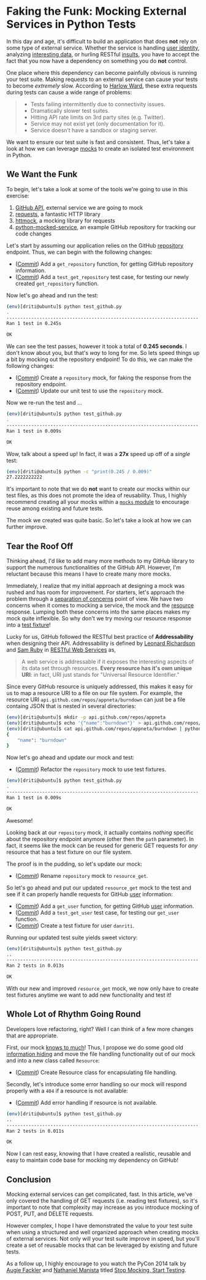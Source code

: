 # Faking the Funk: Mocking External Services in Python Tests

In this day and age, it's difficult to build an application that does **not**
rely on some type of external service. Whether the service is handling
[user identity][1], analyzing [interesting data][2], or hurling RESTful
[insults][3], you have to accept the fact that you now have a dependency on
something you do **not** control.

One place where this dependency can become painfully obvious is running your
test suite. Making requests to an external service can cause your tests
to become *extremely* slow. According to [Harlow Ward][6], these extra requests
during tests can cause a wide range of problems:

> - Tests failing intermittently due to connectivity issues.
> - Dramatically slower test suites.
> - Hitting API rate limits on 3rd party sites (e.g. Twitter).
> - Service may not exist yet (only documentation for it).
> - Service doesn’t have a sandbox or staging server.

We want to ensure our test suite is fast and consistent. Thus, let's take a
look at how we can leverage [mocks][38] to create an isolated test environment
in Python.

## We Want the Funk

To begin, let's take a look at some of the tools we're going to use in this
exercise:

1. [GitHub API][9], external service we are going to mock
1. [requests][7], a fantastic HTTP library
1. [httmock][8], a mocking library for requests
1. [python-mocked-service][37], an example GitHub repository for tracking our code changes

Let's start by assuming our application relies on the GitHub [repository][14]
endpoint. Thus, we can begin with the following changes:

- ([Commit][10]) Add a `get_repository` function, for getting GitHub repository
  information.
- ([Commit][11]) Add a `test_get_repository` test case, for testing our newly
  created `get_repository` function.

Now let's go ahead and run the test:

```bash
(env)[driti@ubuntu]$ python test_github.py
.
----------------------------------------------------------------------
Ran 1 test in 0.245s

OK
```

We can see the test passes, however it took a total of **0.245 seconds**. I
don't know about you, but that's *way* to long for me. So lets speed things up a
bit by mocking out the repository endpoint! To do this, we can make the
following changes:

- ([Commit][12]) Create a `repository` mock, for faking the response from the
  repository endpoint.
- ([Commit][13]) Update our unit test to use the `repository` mock.

Now we re-run the test and ...

```bash
(env)[driti@ubuntu]$ python test_github.py
.
----------------------------------------------------------------------
Ran 1 test in 0.009s

OK
```

Wow, talk about a speed up! In fact, it was a **27x** speed up off of a *single*
test:

```bash
(env)[driti@ubuntu]$ python -c "print(0.245 / 0.009)"
27.2222222222
```

It's important to note that we do **not** want to create our mocks within our
test files, as this does not promote the idea of reusability. Thus, I highly
recommend creating all your mocks within a [`mocks` module][36] to encourage
reuse among existing and future tests.

The mock we created was quite basic. So let's take a look at how we can further
improve.

## Tear the Roof Off

Thinking ahead, I'd like to add many more methods to my GitHub library to
support the numerous functionalities of the GitHub API. However, I'm reluctant
because this means I have to create many more mocks.

Immediately, I realize that my initial approach at designing a mock was rushed
and has room for improvement. For starters, let's approach the problem through
a [separation of concerns][15] point of view. We have two concerns when it comes
to mocking a service, the mock and the [resource][18] response. Lumping both these
concerns into the same places makes my mock quite inflexible. So why don't we
try moving our resource response into a [test fixture][17]!

Lucky for us, GitHub followed the RESTful best practice of **Addressability** when
designing their API. Addressability is defined by [Leonard Richardson][20] and
[Sam Ruby][21] in [RESTful Web Services][19] as,

> A web service is addressable if it exposes the interesting aspects of its data
set through resources. **Every resource has it's own unique URI**: in fact,
URI just stands for "Universal Resource Identifier."

Since every GitHub resource is uniquely addressed, this makes it easy for us to
map a resource URI to a file on our file system. For example, the resource URI
`api.github.com/repos/appneta/burndown` can just be a file containg JSON that is
nested in several directories:

```bash
(env)[driti@ubuntu]$ mkdir -p api.github.com/repos/appneta
(env)[driti@ubuntu]$ echo '{"name":"burndown"}' > api.github.com/repos/appneta/burndown
(env)[driti@ubuntu]$ cat api.github.com/repos/appneta/burndown | python -m json.tool
{
    "name": "burndown"
}
```

Now let's go ahead and update our mock and test:

- ([Commit][22]) Refactor the `repository` mock to use test fixtures.

```bash
(env)[driti@ubuntu]$ python test_github.py
.
----------------------------------------------------------------------
Ran 1 test in 0.009s

OK
```

Awesome!

Looking back at our `repository` mock, it actually contains *nothing* specific
about the repository endpoint anymore (other then the `path` parameter). In fact,
it seems like the mock can be reused for generic GET requests for *any* resource
that has a test fixture on our file system.

The proof is in the pudding, so let's update our mock:

- ([Commit][25]) Rename `repository` mock to `resource_get`.

So let's go ahead and put our updated `resource_get` mock to the test and see
if it can properly handle requests for GitHub [user][24] information:

- ([Commit][26]) Add a `get_user` function, for getting GitHub [user][24]
  information.
- ([Commit][27]) Add a `test_get_user` test case, for testing our `get_user`
  function.
- ([Commit][28]) Create a test fixture for user `danriti`.

Running our updated test suite yields sweet victory:

```bash
(env)[driti@ubuntu]$ python test_github.py
..
----------------------------------------------------------------------
Ran 2 tests in 0.013s

OK
```

With our new and improved `resource_get` mock, we now only have to create test
fixtures anytime we want to add new functionality and test it!

## Whole Lot of Rhythm Going Round

Developers love refactoring, right? Well I can think of a few more changes that
are appropriate.

First, our mock [knows to much][29]! Thus, I propose we do some good old
[information hiding][30] and move the file handling functionality out of our
mock and into a new class called `Resource`:

- ([Commit][31]) Create Resource class for encapsulating file handling.

Secondly, let's introduce some error handling so our mock will respond properly
with a `404` if a resource is not available:

- ([Commit][32]) Add error handling if resource is not available.

```bash
(env)[driti@ubuntu]$ python test_github.py
..
----------------------------------------------------------------------
Ran 2 tests in 0.011s

OK
```

Now I can rest easy, knowing that I have created a realistic, reusable and easy
to maintain code base for mocking my dependency on GitHub!

## Conclusion

Mocking external services can get complicated, fast. In this article, we've only
covered the handling of GET requests (i.e. reading test fixtures), so it's
important to note that complexity may increase as you introduce mocking of
POST, PUT, and DELETE requests.

However complex, I hope I have demonstrated the value to your test suite when
using a structured and well organized approach when creating mocks of external
services. Not only will your test suite improve in speed, but you'll create a
set of reusable mocks that can be leveraged by existing and future tests.

As a follow up, I highly encourage to you watch the PyCon 2014 talk by
[Augie Fackler][33] and [Nathaniel Manista][34] titled
[Stop Mocking, Start Testing][35].


[1]: https://dev.twitter.com/docs/auth
[2]: https://developer.github.com/v3/issues/
[3]: http://foaas.herokuapp.com/
[4]: http://blog.codinghorror.com/the-prototype-pitfall/
[5]: https://twitter.com/futuresanta
[6]: http://robots.thoughtbot.com/how-to-stub-external-services-in-tests
[7]: http://docs.python-requests.org/
[8]: https://github.com/patrys/httmock
[9]: https://developer.github.com/v3/
[10]: https://github.com/danriti/python-mocked-service/commit/c97eb466131c66cd3daf0b4c5e0014a5a4756bb0
[11]: https://github.com/danriti/python-mocked-service/commit/5003a893b1c52b662d4618a754e921e857e65f9f
[12]: https://github.com/danriti/python-mocked-service/commit/5c69623d77bbe5780d5d68dbc5e85bba08ae3770
[13]: https://github.com/danriti/python-mocked-service/commit/332f03211dbe307b8dcce9b11f7e939f54262276
[14]: https://developer.github.com/v3/repos/#get
[15]: http://en.wikipedia.org/wiki/Separation_of_concerns
[16]: http://en.wikipedia.org/wiki/Model%E2%80%93view%E2%80%93controller
[17]: http://en.wikipedia.org/wiki/Test_fixture#Software
[18]: http://en.wikipedia.org/wiki/Web_resource
[19]: http://shop.oreilly.com/product/9780596529260.do
[20]: https://twitter.com/leonardr
[21]: https://twitter.com/samruby
[22]: https://github.com/danriti/python-mocked-service/commit/b8304d3a6e7225b2e2d2d9bdf3a7c623f095fba0
[23]: https://www.youtube.com/watch?v=zt6IyMYcyZk
[24]: https://developer.github.com/v3/users/#get-a-single-user
[25]: https://github.com/danriti/python-mocked-service/commit/f4e91a12fc401dd7f39f96a315e4eab19e8b115f
[26]: https://github.com/danriti/python-mocked-service/commit/9c7cad198d0e2eed8053198c08fe12f093ad17f5
[27]: https://github.com/danriti/python-mocked-service/commit/95e2c572fba2b7eec5bf6492876906b22c98e441
[28]: https://github.com/danriti/python-mocked-service/commit/c4f45acd4e29beff06b410892324c041f494641d
[29]: https://github.com/danriti/python-mocked-service/blob/f4e91a12fc401dd7f39f96a315e4eab19e8b115f/mocks/github.py#L20-L21
[30]: http://en.wikipedia.org/wiki/Information_hiding
[31]: https://github.com/danriti/python-mocked-service/commit/7fc95b4a8a53b5555ccef529271aaca76fd3cf8e
[32]: https://github.com/danriti/python-mocked-service/commit/40a4ef112e11cba668b4d62f528e98b50d0041cd
[33]: https://twitter.com/durin42
[34]: https://plus.google.com/+NathanielManista
[35]: http://www.youtube.com/watch?v=Xu5EhKVZdV8
[36]: https://github.com/danriti/python-mocked-service/tree/master/mocks
[37]: https://github.com/danriti/python-mocked-service
[38]: http://en.wikipedia.org/wiki/Mock_object
